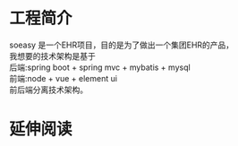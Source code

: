 # 工程简介
soeasy 是一个EHR项目，目的是为了做出一个集团EHR的产品，
<br>
我想要的技术架构是基于<br>
 后端:spring boot + spring mvc + mybatis + mysql<br>
 前端:node + vue + element ui <br>
前后端分离技术架构。


# 延伸阅读

